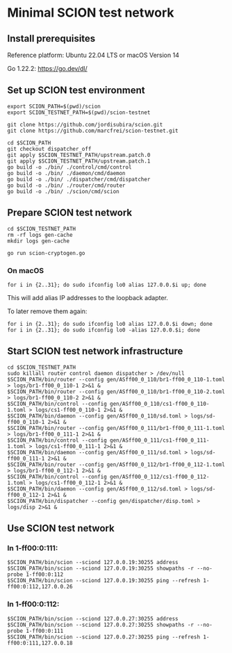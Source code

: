 # Minimal SCION test network


## Install prerequisites

Reference platform: Ubuntu 22.04 LTS or macOS Version 14

Go 1.22.2: https://go.dev/dl/


## Set up SCION test environment

```
export SCION_PATH=$(pwd)/scion
export SCION_TESTNET_PATH=$(pwd)/scion-testnet

git clone https://github.com/jordisubira/scion.git
git clone https://github.com/marcfrei/scion-testnet.git

cd $SCION_PATH
git checkout dispatcher_off
git apply $SCION_TESTNET_PATH/upstream.patch.0
git apply $SCION_TESTNET_PATH/upstream.patch.1
go build -o ./bin/ ./control/cmd/control
go build -o ./bin/ ./daemon/cmd/daemon
go build -o ./bin/ ./dispatcher/cmd/dispatcher
go build -o ./bin/ ./router/cmd/router
go build -o ./bin/ ./scion/cmd/scion
```

## Prepare SCION test network

```
cd $SCION_TESTNET_PATH
rm -rf logs gen-cache
mkdir logs gen-cache

go run scion-cryptogen.go
```

### On macOS

```
for i in {2..31}; do sudo ifconfig lo0 alias 127.0.0.$i up; done
```

This will add alias IP addresses to the loopback adapter.

To later remove them again:

```
for i in {2..31}; do sudo ifconfig lo0 alias 127.0.0.$i down; done
for i in {2..31}; do sudo ifconfig lo0 -alias 127.0.0.$i; done
```


## Start SCION test network infrastructure

```
cd $SCION_TESTNET_PATH
sudo killall router control daemon dispatcher > /dev/null
$SCION_PATH/bin/router --config gen/ASff00_0_110/br1-ff00_0_110-1.toml > logs/br1-ff00_0_110-1 2>&1 &
$SCION_PATH/bin/router --config gen/ASff00_0_110/br1-ff00_0_110-2.toml > logs/br1-ff00_0_110-2 2>&1 &
$SCION_PATH/bin/control --config gen/ASff00_0_110/cs1-ff00_0_110-1.toml > logs/cs1-ff00_0_110-1 2>&1 &
$SCION_PATH/bin/daemon --config gen/ASff00_0_110/sd.toml > logs/sd-ff00_0_110-1 2>&1 &
$SCION_PATH/bin/router --config gen/ASff00_0_111/br1-ff00_0_111-1.toml > logs/br1-ff00_0_111-1 2>&1 &
$SCION_PATH/bin/control --config gen/ASff00_0_111/cs1-ff00_0_111-1.toml > logs/cs1-ff00_0_111-1 2>&1 &
$SCION_PATH/bin/daemon --config gen/ASff00_0_111/sd.toml > logs/sd-ff00_0_111-1 2>&1 &
$SCION_PATH/bin/router --config gen/ASff00_0_112/br1-ff00_0_112-1.toml > logs/br1-ff00_0_112-1 2>&1 &
$SCION_PATH/bin/control --config gen/ASff00_0_112/cs1-ff00_0_112-1.toml > logs/cs1-ff00_0_112-1 2>&1 &
$SCION_PATH/bin/daemon --config gen/ASff00_0_112/sd.toml > logs/sd-ff00_0_112-1 2>&1 &
$SCION_PATH/bin/dispatcher --config gen/dispatcher/disp.toml > logs/disp 2>&1 &
```


## Use SCION test network

### In 1-ff00:0:111:

```
$SCION_PATH/bin/scion --sciond 127.0.0.19:30255 address
$SCION_PATH/bin/scion --sciond 127.0.0.19:30255 showpaths -r --no-probe 1-ff00:0:112
$SCION_PATH/bin/scion --sciond 127.0.0.19:30255 ping --refresh 1-ff00:0:112,127.0.0.26
```

### In 1-ff00:0:112:

```
$SCION_PATH/bin/scion --sciond 127.0.0.27:30255 address
$SCION_PATH/bin/scion --sciond 127.0.0.27:30255 showpaths -r --no-probe 1-ff00:0:111
$SCION_PATH/bin/scion --sciond 127.0.0.27:30255 ping --refresh 1-ff00:0:111,127.0.0.18
```
